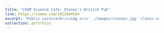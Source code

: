 ```yaml
---
title: "LRSM Science Cafe: Stoney's British Pub"
link: https://vimeo.com/1022644544
excerpt: "Public Lecture<br/><img src='../images/stoneys.jpg' class='center' width = '800'>"
collection: portfolio
---
```

